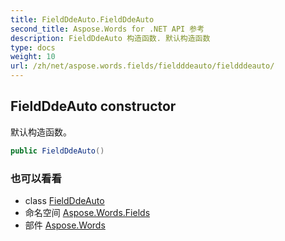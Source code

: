 ```yaml
---
title: FieldDdeAuto.FieldDdeAuto
second_title: Aspose.Words for .NET API 参考
description: FieldDdeAuto 构造函数. 默认构造函数
type: docs
weight: 10
url: /zh/net/aspose.words.fields/fieldddeauto/fieldddeauto/
---
```

## FieldDdeAuto constructor

默认构造函数。

```csharp
public FieldDdeAuto()
```

### 也可以看看

* class [FieldDdeAuto](../)
* 命名空间 [Aspose.Words.Fields](../../fieldddeauto/)
* 部件 [Aspose.Words](../../../)


